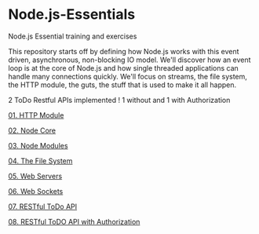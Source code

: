 # Node.js-Essentials
Node.js Essential training and exercises

This repository starts off by defining how Node.js works with this event driven, asynchronous, non-blocking IO model. We'll discover how an event loop is at the core of Node.js and how single threaded applications can handle many connections quickly. We'll focus on streams, the file system, the HTTP module, the guts, the stuff that is used to make it all happen.

2 ToDo Restful APIs implemented ! 1 without and 1 with Authorization 



[01. HTTP Module](https://github.com/BlueInf/Node.js-Essentials/tree/master/HTTP%20Module)

[02. Node Core](https://github.com/BlueInf/Node.js-Essentials/tree/master/Node%20Core)

[03. Node Modules](https://github.com/BlueInf/Node.js-Essentials/tree/master/Node%20Modules)

[04. The File System](https://github.com/BlueInf/Node.js-Essentials/tree/master/The%20File%20System)

[05. Web Servers](https://github.com/BlueInf/Node.js-Essentials/tree/master/Web%20Servers)

[06. Web Sockets](https://github.com/BlueInf/Node.js-Essentials/tree/master/Web%20Sockets)

[07. RESTful ToDo API](https://github.com/BlueInf/Node.js-Essentials/tree/master/ToDo%20App)

[08. RESTful ToDO API with Authorization](https://github.com/BlueInf/Node.js-Essentials/tree/master/ToDo_RestFul_Auth) 

